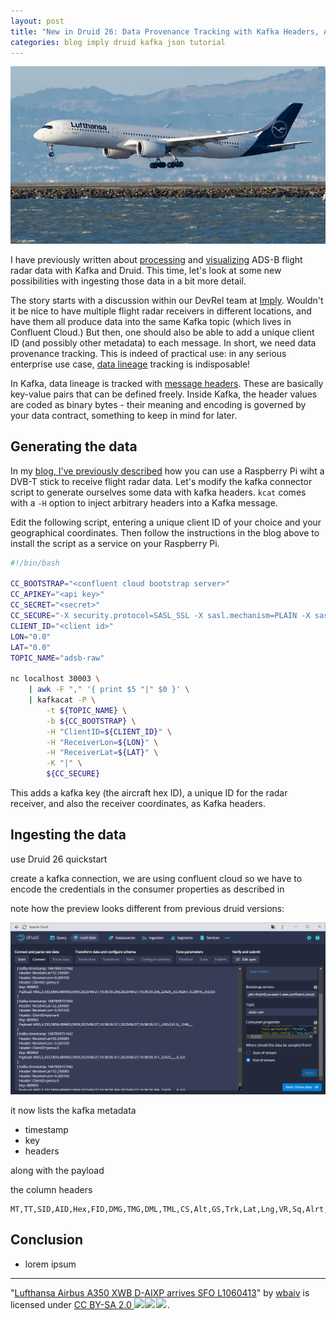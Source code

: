 ```yaml
---
layout: post
title: "New in Druid 26: Data Provenance Tracking with Kafka Headers, Automatically"
categories: blog imply druid kafka json tutorial
---
```


![Lufthansa Airbus A350 XWB D-AIXP arrives SFO L1060413, by wbaiv (Bill Abbott)](/assets/2023-06-27-00-airplane.jpg)

I have previously written about [processing](https://blog.hellmar-becker.de/2022/08/30/processing-flight-radar-ads-b-data-with-decodable-and-imply/) and [visualizing](https://blog.hellmar-becker.de/2023/02/01/street-level-maps-in-imply-pivot-with-flight-data-and-confluent-cloud/) ADS-B flight radar data with Kafka and Druid. This time, let's look at some new possibilities with ingesting those data in a bit more detail.

The story starts with a discussion within our DevRel team at [Imply](https://imply.io/). Wouldn't it be nice to have multiple flight radar receivers in different locations, and have them all produce data into the same Kafka topic (which lives in Confluent Cloud.) But then, one should also be able to add a unique client ID (and possibly other metadata) to each message. In short, we need data provenance tracking. This is indeed of practical use: in any serious enterprise use case, [data lineage](https://en.wikipedia.org/wiki/Data_lineage) tracking is indisposable!

In Kafka, data lineage is tracked with [message headers](https://www.confluent.io/blog/5-things-every-kafka-developer-should-know/#tip-5-record-headers). These are basically key-value pairs that can be defined freely. Inside Kafka, the header values are coded as binary bytes - their meaning and encoding is governed by your data contract, something to keep in mind for later.

## Generating the data

In my [blog, I've previously described](https://blog.hellmar-becker.de/2022/08/30/processing-flight-radar-ads-b-data-with-decodable-and-imply/) how you can use a Raspberry Pi wiht a DVB-T stick to receive flight radar data. Let's modify the kafka connector script to generate ourselves some data with kafka headers. `kcat` comes with a `-H` option to inject arbitrary headers into a Kafka message.

Edit the following script, entering a unique client ID of your choice and your geographical coordinates. Then follow the instructions in the blog above to install the script as a service on your Raspberry Pi.

```bash
#!/bin/bash

CC_BOOTSTRAP="<confluent cloud bootstrap server>"
CC_APIKEY="<api key>"
CC_SECRET="<secret>"
CC_SECURE="-X security.protocol=SASL_SSL -X sasl.mechanism=PLAIN -X sasl.username=${CC_APIKEY} -X sasl.password=${CC_SECRET}"
CLIENT_ID="<client id>"
LON="0.0"
LAT="0.0"
TOPIC_NAME="adsb-raw"

nc localhost 30003 \
    | awk -F "," '{ print $5 "|" $0 }' \
    | kafkacat -P \
        -t ${TOPIC_NAME} \
        -b ${CC_BOOTSTRAP} \
        -H "ClientID=${CLIENT_ID}" \
        -H "ReceiverLon=${LON}" \
        -H "ReceiverLat=${LAT}" \
        -K "|" \
        ${CC_SECURE}
```

This adds a kafka key (the aircraft hex ID), a unique ID for the radar receiver, and also the receiver coordinates, as Kafka headers.

## Ingesting the data

use Druid 26 quickstart

create a kafka connection, we are using confluent cloud so we have to encode the credentials in the consumer properties as described in <PREVIOUS BLOG>

note how the preview looks different from previous druid versions:

![Kafka topic preview with metadata](/assets/2023-06-27-01-preview.jpg)

it now lists the kafka metadata

- timestamp
- key
- headers

along with the payload





the column headers

```csv
MT,TT,SID,AID,Hex,FID,DMG,TMG,DML,TML,CS,Alt,GS,Trk,Lat,Lng,VR,Sq,Alrt,Emer,SPI,Gnd
```


## Conclusion

- lorem ipsum

----

 <p class="attribution">"<a target="_blank" rel="noopener noreferrer" href="https://www.flickr.com/photos/wbaiv/52202356360/">Lufthansa Airbus A350 XWB D-AIXP arrives SFO L1060413</a>" by <a target="_blank" rel="noopener noreferrer" href="https://www.flickr.com/photos/wbaiv">wbaiv</a> is licensed under <a target="_blank" rel="noopener noreferrer" href="https://creativecommons.org/licenses/by-sa/2.0/">CC BY-SA 2.0 <img src="https://mirrors.creativecommons.org/presskit/icons/cc.svg" style="height: 1em; margin-right: 0.125em; display: inline;"/><img src="https://mirrors.creativecommons.org/presskit/icons/by.svg" style="height: 1em; margin-right: 0.125em; display: inline;"/><img src="https://mirrors.creativecommons.org/presskit/icons/sa.svg" style="height: 1em; margin-right: 0.125em; display: inline;"/></a>. </p> 
